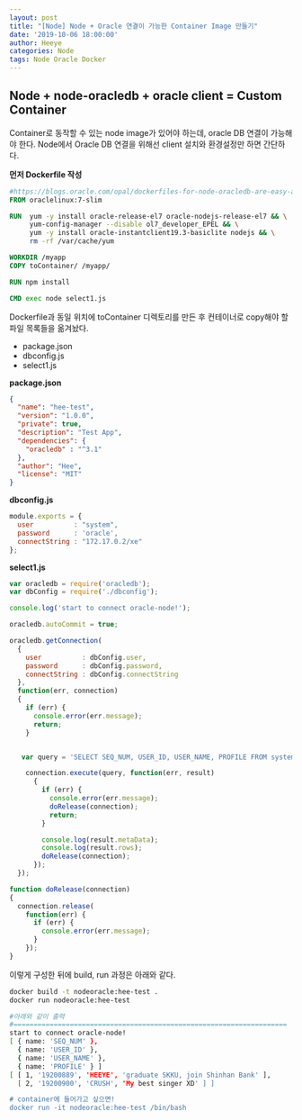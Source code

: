 ```yaml
---
layout: post
title: "[Node] Node + Oracle 연결이 가능한 Container Image 만들기"
date: '2019-10-06 18:00:00'
author: Heeye
categories: Node
tags: Node Oracle Docker
---
```


## Node + node-oracledb + oracle client = Custom Container

Container로 동작할 수 있는 node image가 있어야 하는데, oracle DB 연결이 가능해야 한다.
Node에서 Oracle DB 연결을 위해선 client 설치와 환경설정만 하면 간단하다.

**먼저 Dockerfile 작성**
```Dockerfile
#https://blogs.oracle.com/opal/dockerfiles-for-node-oracledb-are-easy-and-simple 참고
FROM oraclelinux:7-slim

RUN  yum -y install oracle-release-el7 oracle-nodejs-release-el7 && \
     yum-config-manager --disable ol7_developer_EPEL && \
     yum -y install oracle-instantclient19.3-basiclite nodejs && \
     rm -rf /var/cache/yum

WORKDIR /myapp
COPY toContainer/ /myapp/

RUN npm install

CMD exec node select1.js
```

Dockerfile과 동일 위치에 toContainer 디렉토리를 만든 후 컨테이너로 copy해야 할 파일 목록들을 옮겨놨다.
- package.json
- dbconfig.js
- select1.js

**package.json**
```json
{
  "name": "hee-test",
  "version": "1.0.0",
  "private": true,
  "description": "Test App",
  "dependencies": {
    "oracledb" : "^3.1"
  },
  "author": "Hee",
  "license": "MIT"
}
```
**dbconfig.js**
```js
module.exports = {
  user          : "system",
  password      : 'oracle',
  connectString : "172.17.0.2/xe"
};
```
**select1.js**
```js
var oracledb = require('oracledb');
var dbConfig = require('./dbconfig');

console.log('start to connect oracle-node!');

oracledb.autoCommit = true;

oracledb.getConnection(
  {
    user          : dbConfig.user,
    password      : dbConfig.password,
    connectString : dbConfig.connectString
  },
  function(err, connection)
  {
    if (err) {
      console.error(err.message);
      return;
    }


   var query = 'SELECT SEQ_NUM, USER_ID, USER_NAME, PROFILE FROM system.SHBEMP';

    connection.execute(query, function(err, result)
      {
        if (err) {
          console.error(err.message);
          doRelease(connection);
          return;
        }

        console.log(result.metaData);
        console.log(result.rows);
        doRelease(connection);
      });
  });

function doRelease(connection)
{
  connection.release(
    function(err) {
      if (err) {
        console.error(err.message);
      }
    });
}
```

이렇게 구성한 뒤에 build, run 과정은 아래와 같다.

```sh
docker build -t nodeoracle:hee-test .
docker run nodeoracle:hee-test

#아래와 같이 출력
#====================================================================
start to connect oracle-node!
[ { name: 'SEQ_NUM' },
  { name: 'USER_ID' },
  { name: 'USER_NAME' },
  { name: 'PROFILE' } ]
[ [ 1, '19200889', 'HEEYE', 'graduate SKKU, join Shinhan Bank' ],
  [ 2, '19200900', 'CRUSH', 'My best singer XD' ] ]

# container에 들어가고 싶으면!
docker run -it nodeoracle:hee-test /bin/bash
```
